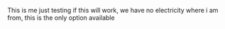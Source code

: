 This is me just testing if this will work, we have no electricity where i am from, this is the only option available
